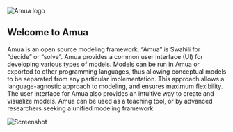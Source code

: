 ![Amua logo](https://github.com/zward/amua/blob/gh-pages/images/logo_48.png)
## Welcome to Amua 

Amua is an open source modeling framework.  “Amua” is Swahili for “decide” or “solve”.  Amua provides a common user interface (UI) for developing various types of models.  Models can be run in Amua or exported to other programming languages, thus allowing conceptual models to be separated from any particular implementation.  This approach allows a language-agnostic approach to modeling, and ensures maximum flexibility.  The user interface for Amua also provides an intuitive way to create and visualize models.  Amua can be used as a teaching tool, or by advanced researchers seeking a unified modeling framework.


![Screenshot](https://github.com/zward/amua/blob/gh-pages/images/screenTree.png)
